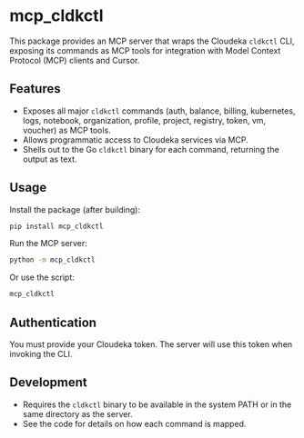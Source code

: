 # mcp_cldkctl

This package provides an MCP server that wraps the Cloudeka `cldkctl` CLI, exposing its commands as MCP tools for integration with Model Context Protocol (MCP) clients and Cursor.

## Features
- Exposes all major `cldkctl` commands (auth, balance, billing, kubernetes, logs, notebook, organization, profile, project, registry, token, vm, voucher) as MCP tools.
- Allows programmatic access to Cloudeka services via MCP.
- Shells out to the Go `cldkctl` binary for each command, returning the output as text.

## Usage

Install the package (after building):
```sh
pip install mcp_cldkctl
```

Run the MCP server:
```sh
python -m mcp_cldkctl
```

Or use the script:
```sh
mcp_cldkctl
```

## Authentication

You must provide your Cloudeka token. The server will use this token when invoking the CLI.

## Development
- Requires the `cldkctl` binary to be available in the system PATH or in the same directory as the server.
- See the code for details on how each command is mapped. 
